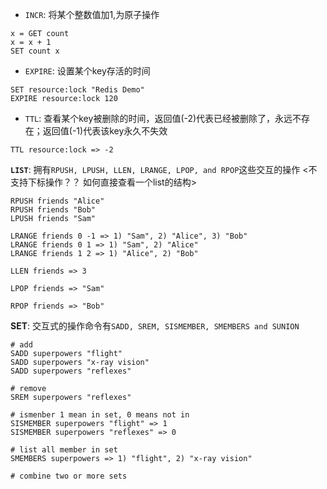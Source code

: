 

* `INCR`: 将某个整数值加1,为原子操作  
``` 
x = GET count
x = x + 1
SET count x
```
* `EXPIRE`: 设置某个key存活的时间   
``` 
SET resource:lock "Redis Demo"
EXPIRE resource:lock 120
```
* `TTL`: 查看某个key被删除的时间，返回值(-2)代表已经被删除了，永远不存在；返回值(-1)代表该key永久不失效
``` 
TTL resource:lock => -2
```

**`LIST`**: 拥有`RPUSH, LPUSH, LLEN, LRANGE, LPOP, and RPOP`这些交互的操作
<不支持下标操作？？ 如何直接查看一个list的结构>
``` 
RPUSH friends "Alice"
RPUSH friends "Bob"
LPUSH friends "Sam"

LRANGE friends 0 -1 => 1) "Sam", 2) "Alice", 3) "Bob"
LRANGE friends 0 1 => 1) "Sam", 2) "Alice"
LRANGE friends 1 2 => 1) "Alice", 2) "Bob"

LLEN friends => 3

LPOP friends => "Sam"

RPOP friends => "Bob"
```
**SET**: 交互式的操作命令有`SADD, SREM, SISMEMBER, SMEMBERS and SUNION`

``` 
# add
SADD superpowers "flight"
SADD superpowers "x-ray vision"
SADD superpowers "reflexes"

# remove 
SREM superpowers "reflexes"

# ismenber 1 mean in set, 0 means not in 
SISMEMBER superpowers "flight" => 1
SISMEMBER superpowers "reflexes" => 0

# list all member in set
SMEMBERS superpowers => 1) "flight", 2) "x-ray vision"
    
# combine two or more sets

```



